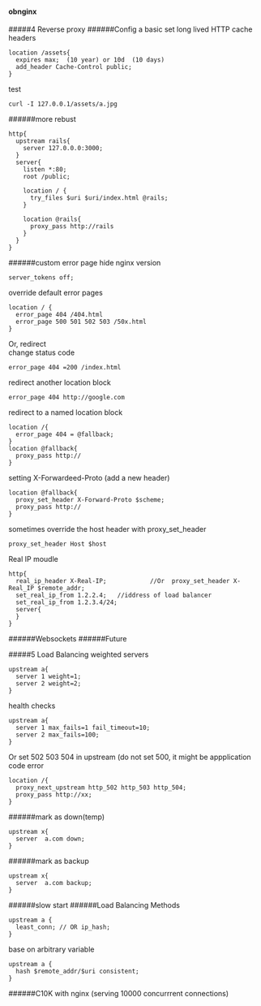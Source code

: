 #### obnginx
#####4 Reverse proxy
######Config a basic
set long lived HTTP cache headers
```
location /assets{
  expires max;  (10 year) or 10d  (10 days)
  add_header Cache-Control public;
}
```
test
```
curl -I 127.0.0.1/assets/a.jpg
```

######more rebust
```
http{
  upstream rails{
    server 127.0.0.0:3000;
  }
  server{
    listen *:80;
    root /public;
  
    location / {
      try_files $uri $uri/index.html @rails;
    }
  
    location @rails{
      proxy_pass http://rails
    }
  }
}
```
######custom error page
hide nginx version
```
server_tokens off;
```
override default error pages
```
location / {
  error_page 404 /404.html
  error_page 500 501 502 503 /50x.html
}
```
Or, redirect  
change status code
```
error_page 404 =200 /index.html
```
redirect another location block
```
error_page 404 http://google.com
```

redirect to a named location block
```
location /{
  error_page 404 = @fallback;
}
location @fallback{
  proxy_pass http://
}
```

setting X-Forwardeed-Proto (add a new header)
```
location @fallback{
  proxy_set_header X-Forward-Proto $scheme;
  proxy_pass http://
}
```
sometimes override the host header with proxy_set_header
```
proxy_set_header Host $host
```
Real IP moudle
```
http{
  real_ip_header X-Real-IP;            //Or  proxy_set_header X-Real_IP $remote_addr;
  set_real_ip_from 1.2.2.4;   //iddress of load balancer
  set_real_ip_from 1.2.3.4/24; 
  server{
  }
}
```
######Websockets
######Future

#####5 Load Balancing
weighted servers
```
upstream a{
  server 1 weight=1;
  server 2 weight=2;
}
```
health checks
```
upstream a{
  server 1 max_fails=1 fail_timeout=10;
  server 2 max_fails=100;
}
```
Or set 502 503 504 in upstream (do not set 500, it might be appplication code error
```
location /{
  proxy_next_upstream http_502 http_503 http_504;
  proxy_pass http://xx;
}
```

######mark as down(temp)
```
upstream x{
  server  a.com down;
}
```
######mark as backup
```
upstream x{
  server  a.com backup;
}
```
######slow start
######Load Balancing Methods
```
upstream a {
  least_conn; // OR ip_hash;
}
```
base on arbitrary variable
```
upstream a {
  hash $remote_addr/$uri consistent;
}
```
######C10K with nginx (serving 10000 concurrrent connections)
